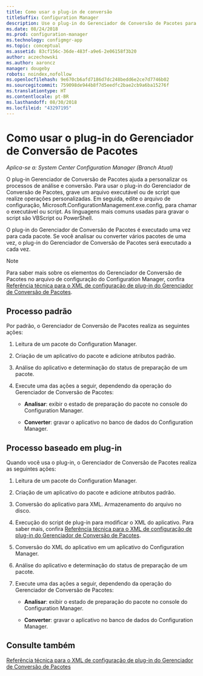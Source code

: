 ```yaml
---
title: Como usar o plug-in de conversão
titleSuffix: Configuration Manager
description: Use o plug-in do Gerenciador de Conversão de Pacotes para personalizar os processos de análise e conversão.
ms.date: 08/24/2018
ms.prod: configuration-manager
ms.technology: configmgr-app
ms.topic: conceptual
ms.assetid: 83cf156c-36de-483f-a9e6-2e06158f3b20
author: aczechowski
ms.author: aaroncz
manager: dougeby
robots: noindex,nofollow
ms.openlocfilehash: 9e670cb6afd7186d7dc248bedd6e2ce7d7746b02
ms.sourcegitcommit: 759098de944b8f7d5eedfc2bae2cb9a6ba15276f
ms.translationtype: HT
ms.contentlocale: pt-BR
ms.lasthandoff: 08/30/2018
ms.locfileid: "43297195"
---
```

# <a name="how-to-use-the-package-conversion-manager-plug-in"></a>Como usar o plug-in do Gerenciador de Conversão de Pacotes

*Aplica-se a: System Center Configuration Manager (Branch Atual)*

<!--1357861-->

O plug-in Gerenciador de Conversão de Pacotes ajuda a personalizar os processos de análise e conversão. Para usar o plug-in do Gerenciador de Conversão de Pacotes, grave um arquivo executável ou de script que realize operações personalizadas. Em seguida, edite o arquivo de configuração, Microsoft.ConfigurationManagement.exe.config, para chamar o executável ou script. As linguagens mais comuns usadas para gravar o script são VBScript ou PowerShell.

O plug-in do Gerenciador de Conversão de Pacotes é executado uma vez para cada pacote. Se você analisar ou converter vários pacotes de uma vez, o plug-in do Gerenciador de Conversão de Pacotes será executado a cada vez.

> [!NOTE]  
> Para saber mais sobre os elementos do Gerenciador de Conversão de Pacotes no arquivo de configuração do Configuration Manager, confira [Referência técnica para o XML de configuração de plug-in do Gerenciador de Conversão de Pacotes](/sccm/apps/pcm/plugin-config-xml).



## <a name="default-process"></a>Processo padrão

Por padrão, o Gerenciador de Conversão de Pacotes realiza as seguintes ações:

1.  Leitura de um pacote do Configuration Manager.  

2.  Criação de um aplicativo do pacote e adicione atributos padrão.  

3.  Análise do aplicativo e determinação do status de preparação de um pacote.  

4.  Execute uma das ações a seguir, dependendo da operação do Gerenciador de Conversão de Pacotes:  

    - **Analisar**: exibir o estado de preparação do pacote no console do Configuration Manager.  

    - **Converter**: gravar o aplicativo no banco de dados do Configuration Manager.  


## <a name="plug-in-based-process"></a>Processo baseado em plug-in 

Quando você usa o plug-in, o Gerenciador de Conversão de Pacotes realiza as seguintes ações:

1.  Leitura de um pacote do Configuration Manager.  

2.  Criação de um aplicativo do pacote e adicione atributos padrão.  

3.  Conversão do aplicativo para XML. Armazenamento do arquivo no disco.  

4.  Execução do script de plug-in para modificar o XML do aplicativo. Para saber mais, confira [Referência técnica para o XML de configuração de plug-in do Gerenciador de Conversão de Pacotes](/sccm/apps/pcm/plugin-config-xml).  

5.  Conversão do XML do aplicativo em um aplicativo do Configuration Manager.  

6.  Análise do aplicativo e determinação do status de preparação de um pacote.  

7.  Execute uma das ações a seguir, dependendo da operação do Gerenciador de Conversão de Pacotes:  

    - **Analisar**: exibir o estado de preparação do pacote no console do Configuration Manager.  

    - **Converter**: gravar o aplicativo no banco de dados do Configuration Manager.  



## <a name="see-also"></a>Consulte também

[Referência técnica para o XML de configuração de plug-in do Gerenciador de Conversão de Pacotes](/sccm/apps/pcm/plugin-config-xml)
